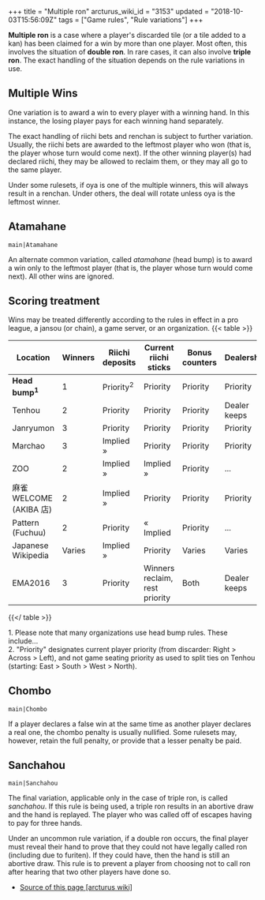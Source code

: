 +++
title = "Multiple ron"
arcturus_wiki_id = "3153"
updated = "2018-10-03T15:56:09Z"
tags = ["Game rules", "Rule variations"]
+++

**Multiple ron** is a case where a player's discarded tile (or a tile added to a kan) has been
claimed for a win by more than one player. Most often, this involves the situation of **double
ron**. In rare cases, it can also involve **triple ron**. The exact handling of the situation
depends on the rule variations in use.

## Multiple Wins

One variation is to award a win to every player with a winning hand. In this instance, the losing
player pays for each winning hand separately.

The exact handling of riichi bets and renchan is subject to further variation. Usually, the riichi
bets are awarded to the leftmost player who won (that is, the player whose turn would come next). If
the other winning player(s) had declared riichi, they may be allowed to reclaim them, or they may
all go to the same player.

Under some rulesets, if oya is one of the multiple winners, this will always result in a renchan.
Under others, the deal will rotate unless oya is the leftmost winner.

## Atamahane

`main|Atamahane`

An alternate common variation, called _atamahane_ (head bump) is to award a win only to the leftmost
player (that is, the player whose turn would come next). All other wins are ignored.

## Scoring treatment

Wins may be treated differently according to the rules in effect in a pro league, a jansou (or
chain), a game server, or an organization. {{< table >}}

| Location                  | Winners | Riichi deposits      | Current riichi sticks          | Bonus counters | Dealership   |
| ------------------------- | ------- | -------------------- | ------------------------------ | -------------- | ------------ |
| **Head bump<sup>1</sup>** | 1       | Priority<sup>2</sup> | Priority                       | Priority       | Priority     |
| Tenhou                    | 2       | Priority             | Priority                       | Priority       | Dealer keeps |
| Janryumon                 | 3       | Priority             | Priority                       | Priority       | Priority     |
| Marchao                   | 3       | Implied »            | Priority                       | Priority       | Priority     |
| ZOO                       | 2       | Implied »            | Implied »                      | Priority       | ...          |
| 麻雀 WELCOME (AKIBA 店)   | 2       | Implied »            | Priority                       | Priority       | Priority     |
| Pattern (Fuchuu)          | 2       | Priority             | « Implied                      | Priority       | ...          |
| Japanese Wikipedia        | Varies  | Implied »            | Priority                       | Varies         | Varies       |
| EMA2016                   | 3       | Priority             | Winners reclaim, rest priority | Both           | Dealer keeps |

{{</ table >}}

1\. Please note that many organizations use head bump rules. These include...  
2\. "Priority" designates current player priority (from discarder: Right \> Across \> Left), and not
game seating priority as used to split ties on Tenhou (starting: East \> South \> West \> North).

## Chombo

`main|Chombo`

If a player declares a false win at the same time as another player declares a real one, the chombo
penalty is usually nullified. Some rulesets may, however, retain the full penalty, or provide that a
lesser penalty be paid.

## Sanchahou

`main|Sanchahou`

The final variation, applicable only in the case of triple ron, is called _sanchahou_. If this rule
is being used, a triple ron results in an abortive draw and the hand is replayed. The player who was
called off of escapes having to pay for three hands.

Under an uncommon rule variation, if a double ron occurs, the final player must reveal their hand to
prove that they could not have legally called ron (including due to furiten). If they could have,
then the hand is still an abortive draw. This rule is to prevent a player from choosing not to call
ron after hearing that two other players have done so.

- [Source of this page [arcturus wiki]](http://arcturus.su/wiki/Multiple_ron)
